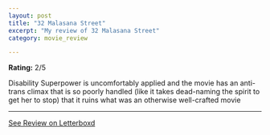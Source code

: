 ```yaml
---
layout: post
title: "32 Malasana Street"
excerpt: "My review of 32 Malasana Street"
category: movie_review

---
```


**Rating:** 2/5

Disability Superpower is uncomfortably applied and the movie has an anti-trans climax that is so poorly handled (like it takes dead-naming the spirit to get her to stop) that it ruins what was an otherwise well-crafted movie

<hr>

[See Review on Letterboxd](https://boxd.it/1q4WNb)
